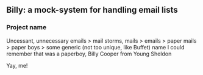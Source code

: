 ## Billy: a mock-system for handling email lists




### Project name

Uncessant, unnecessary emails > mail storms, mails > emails > paper mails > paper boys > some generic (not too unique, like Buffet) name I could remember that was a paperboy, Billy Cooper from Young Sheldon

Yay, me!
